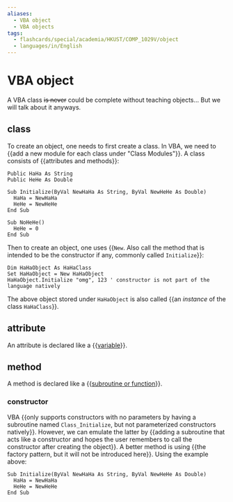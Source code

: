 ```yaml
---
aliases:
  - VBA object
  - VBA objects
tags:
  - flashcards/special/academia/HKUST/COMP_1029V/object
  - languages/in/English
---
```


# VBA object

A VBA class ~~is never~~ could be complete without teaching objects... But we will talk about it anyways.

## class

To create an object, one needs to first create a class. In VBA, we need to {{add a new module for each class under "Class Modules"}}. A class consists of {{attributes and methods}}:

```VB
Public HaHa As String
Public HeHe As Double

Sub Initialize(ByVal NewHaHa As String, ByVal NewHeHe As Double)
  HaHa = NewHaHa
  HeHe = NewHeHe
End Sub

Sub NoHeHe()
  HeHe = 0
End Sub
```

Then to create an object, one uses {{`New`. Also call the method that is intended to be the constructor if any, commonly called `Initialize`}}:

```VB
Dim HaHaObject As HaHaClass
Set HaHaObject = New HaHaObject
HaHaObject.Initialize "omg", 123 ' constructor is not part of the language natively
```

The above object stored under `HaHaObject` is also called {{an _instance_ of the class `HaHaClass`}}.

## attribute

An attribute is declared like a {{[variable](basics.md#variable)}}.

## method

A method is declared like a {{[subroutine or function](subroutine%20and%20function.md)}}.

### constructor

VBA {{only supports constructors with no parameters by having a subroutine named `Class_Initialize`, but not parameterized constructors natively}}. However, we can emulate the latter by {{adding a subroutine that acts like a constructor and hopes the user remembers to call the constructor after creating the object}}. A better method is using {{the factory pattern, but it will not be introduced here}}. Using the example above:

```VB
Sub Initialize(ByVal NewHaHa As String, ByVal NewHeHe As Double)
  HaHa = NewHaHa
  HeHe = NewHeHe
End Sub
```
